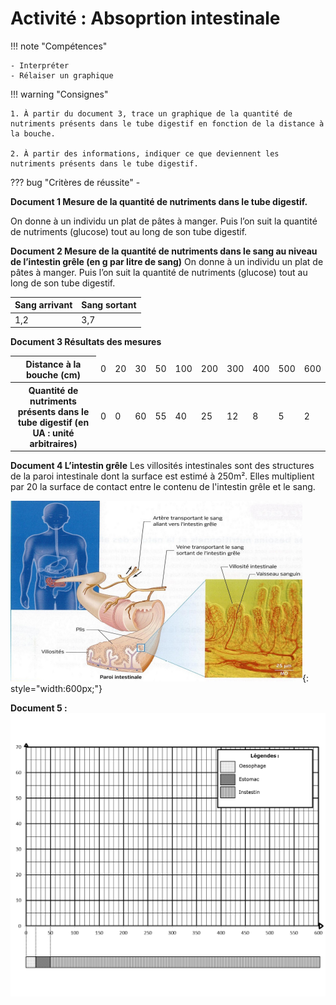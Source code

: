 # Activité : Absoprtion intestinale

!!! note "Compétences"

    - Interpréter
    - Rélaiser un graphique

!!! warning "Consignes"

    1. À partir du document 3, trace un graphique de la quantité de nutriments présents dans le tube digestif en fonction de la distance à la bouche.

    2. À partir des informations, indiquer ce que deviennent les nutriments présents dans le tube digestif.

    
??? bug "Critères de réussite"
    - 



**Document 1 Mesure de la quantité de nutriments dans le tube digestif.**

On donne à un individu un plat de pâtes à manger. Puis l’on suit la quantité de nutriments (glucose) tout au long de son tube digestif.	 

**Document 2 Mesure de la quantité de nutriments dans le sang au niveau de l’intestin grêle (en g par litre de sang)**
On donne à un individu un plat de pâtes à manger. Puis l’on suit la quantité de nutriments (glucose) tout au long de son tube digestif.	 	 	 	

| Sang arrivant | Sang sortant |
|---|---|
| 1,2 | 3,7 |





**Document 3 Résultats des mesures**
<table>
<thead>
  <tr>
    <th> Distance à la bouche (cm) </th>
    <td> 0 </td>
    <td> 20 </td>
    <td> 30 </td>
    <td> 50 </td>
    <td> 100 </td>
    <td> 200 </td>
    <td> 300 </td>
    <td> 400 </td>
    <td> 500 </td>
    <td> 600 </td>
  </tr>
</thead>
<tbody>
  <tr>
    <th> Quantité de nutriments présents dans le tube digestif (en UA : unité arbitraires) </th>
    <td> 0 </td>
    <td> 0 </td>
    <td> 60 </td>
    <td> 55 </td>
    <td> 40 </td>
    <td> 25 </td>
    <td> 12 </td>
    <td> 8 </td>
    <td> 5 </td>
    <td> 2 </td>
  </tr>
</tbody>
</table>




**Document 4 L’intestin grêle**
Les villosités intestinales sont des structures de la paroi intestinale dont la surface est estimé à 250m². Elles multiplient par 20 la surface de contact entre le contenu de l'intestin grêle et le sang.

![](pictures/schemaParoiIntestin.png){: style="width:600px;"}




**Document 5 :**
![](pictures/graphAbsoptIntes.png)



























